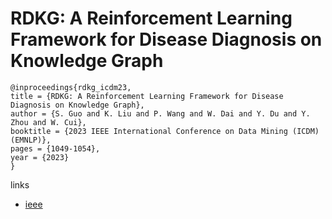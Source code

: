 # RDKG: A Reinforcement Learning Framework for Disease Diagnosis on Knowledge Graph

```
@inproceedings{rdkg_icdm23,
title = {RDKG: A Reinforcement Learning Framework for Disease Diagnosis on Knowledge Graph},
author = {S. Guo and K. Liu and P. Wang and W. Dai and Y. Du and Y. Zhou and W. Cui},
booktitle = {2023 IEEE International Conference on Data Mining (ICDM) (EMNLP)},
pages = {1049-1054},
year = {2023}
}
```

links
- [ieee](https://doi.org/10.1109/ICDM58522.2023.00122)
